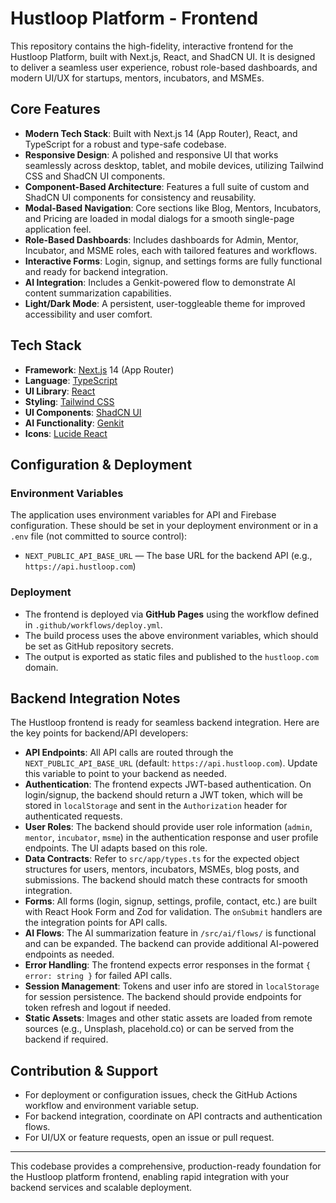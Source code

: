 # Hustloop Platform - Frontend

This repository contains the high-fidelity, interactive frontend for the Hustloop Platform, built with Next.js, React, and ShadCN UI. It is designed to deliver a seamless user experience, robust role-based dashboards, and modern UI/UX for startups, mentors, incubators, and MSMEs.

<!-- Deployment ready with Firebase environment variables -->

## Core Features

- **Modern Tech Stack**: Built with Next.js 14 (App Router), React, and TypeScript for a robust and type-safe codebase.
- **Responsive Design**: A polished and responsive UI that works seamlessly across desktop, tablet, and mobile devices, utilizing Tailwind CSS and ShadCN UI components.
- **Component-Based Architecture**: Features a full suite of custom and ShadCN UI components for consistency and reusability.
- **Modal-Based Navigation**: Core sections like Blog, Mentors, Incubators, and Pricing are loaded in modal dialogs for a smooth single-page application feel.
- **Role-Based Dashboards**: Includes dashboards for Admin, Mentor, Incubator, and MSME roles, each with tailored features and workflows.
- **Interactive Forms**: Login, signup, and settings forms are fully functional and ready for backend integration.
- **AI Integration**: Includes a Genkit-powered flow to demonstrate AI content summarization capabilities.
- **Light/Dark Mode**: A persistent, user-toggleable theme for improved accessibility and user comfort.

## Tech Stack

- **Framework**: [Next.js](https://nextjs.org/) 14 (App Router)
- **Language**: [TypeScript](https://www.typescriptlang.org/)
- **UI Library**: [React](https://reactjs.org/)
- **Styling**: [Tailwind CSS](https://tailwindcss.com/)
- **UI Components**: [ShadCN UI](https://ui.shadcn.com/)
- **AI Functionality**: [Genkit](https://firebase.google.com/docs/genkit)
- **Icons**: [Lucide React](https://lucide.dev/)

## Configuration & Deployment

### Environment Variables
The application uses environment variables for API and Firebase configuration. These should be set in your deployment environment or in a `.env` file (not committed to source control):

- `NEXT_PUBLIC_API_BASE_URL` — The base URL for the backend API (e.g., `https://api.hustloop.com`)


### Deployment
- The frontend is deployed via **GitHub Pages** using the workflow defined in `.github/workflows/deploy.yml`.
- The build process uses the above environment variables, which should be set as GitHub repository secrets.
- The output is exported as static files and published to the `hustloop.com` domain.

## Backend Integration Notes

The Hustloop frontend is ready for seamless backend integration. Here are the key points for backend/API developers:

- **API Endpoints**: All API calls are routed through the `NEXT_PUBLIC_API_BASE_URL` (default: `https://api.hustloop.com`). Update this variable to point to your backend as needed.
- **Authentication**: The frontend expects JWT-based authentication. On login/signup, the backend should return a JWT token, which will be stored in `localStorage` and sent in the `Authorization` header for authenticated requests.
- **User Roles**: The backend should provide user role information (`admin`, `mentor`, `incubator`, `msme`) in the authentication response and user profile endpoints. The UI adapts based on this role.
- **Data Contracts**: Refer to `src/app/types.ts` for the expected object structures for users, mentors, incubators, MSMEs, blog posts, and submissions. The backend should match these contracts for smooth integration.
- **Forms**: All forms (login, signup, settings, profile, contact, etc.) are built with React Hook Form and Zod for validation. The `onSubmit` handlers are the integration points for API calls.
- **AI Flows**: The AI summarization feature in `/src/ai/flows/` is functional and can be expanded. The backend can provide additional AI-powered endpoints as needed.
- **Error Handling**: The frontend expects error responses in the format `{ error: string }` for failed API calls.
- **Session Management**: Tokens and user info are stored in `localStorage` for session persistence. The backend should provide endpoints for token refresh and logout if needed.
- **Static Assets**: Images and other static assets are loaded from remote sources (e.g., Unsplash, placehold.co) or can be served from the backend if required.

## Contribution & Support
- For deployment or configuration issues, check the GitHub Actions workflow and environment variable setup.
- For backend integration, coordinate on API contracts and authentication flows.
- For UI/UX or feature requests, open an issue or pull request.

---

This codebase provides a comprehensive, production-ready foundation for the Hustloop platform frontend, enabling rapid integration with your backend services and scalable deployment.
